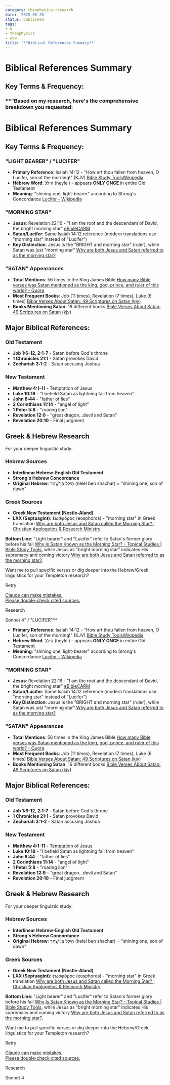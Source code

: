 ```yaml
---
category: theophysics-research
date: '2025-08-26'
status: published
tags:
- o
- theophysics
- eow
title: '**Biblical References Summary**'
---
```

   
# **Biblical References Summary**   
   
## **Key Terms & Frequency:**   
   
### **"Based on my research, here's the comprehensive breakdown you requested:   
   
# **Biblical References Summary**   
   
## **Key Terms & Frequency:**   
   
### **"LIGHT BEARER" / "LUCIFER"**   
   
   
- **Primary Reference**: Isaiah 14:12 - "How art thou fallen from heaven, O Lucifer, son of the morning!" (KJV) [Bible Study Tools](https://www.biblestudytools.com/bible-study/topical-studies/why-is-satan-known-as-the-morning-star.html)[Wikipedia](https://en.wikipedia.org/wiki/Lucifer)   
- **Hebrew Word**: הֵילֵל (heylel) - appears **ONLY ONCE** in entire Old Testament   
- **Meaning**: "shining one, light-bearer" according to Strong's Concordance [Lucifer - Wikipedia](https://en.wikipedia.org/wiki/Lucifer)   
   
### **"MORNING STAR"**   
   
   
- **Jesus**: Revelation 22:16 - "I am the root and the descendant of David, the bright morning star" [eBible](https://ebible.com/questions/2109-why-are-both-jesus-and-satan-referred-to-as-the-morning-star)[CARM](https://carm.org/about-jesus/why-are-both-jesus-satan-called-the-morning-star/)   
- **Satan/Lucifer**: Same Isaiah 14:12 reference (modern translations use "morning star" instead of "Lucifer")   
- **Key Distinction**: Jesus is the "BRIGHT and morning star" (ruler), while Satan was just "morning star" [Why are both Jesus and Satan referred to as the morning star?](https://ebible.com/questions/2109-why-are-both-jesus-and-satan-referred-to-as-the-morning-star)   
   
### **"SATAN" Appearances**   
   
   
- **Total Mentions**: 56 times in the King James Bible [How many Bible verses was Satan mentioned as the king, god, prince, and ruler of this world? - Quora](https://www.quora.com/How-many-Bible-verses-was-Satan-mentioned-as-the-king-god-prince-and-ruler-of-this-world)   
- **Most Frequent Books**: Job (11 times), Revelation (7 times), Luke (6 times) [Bible Verses About Satan: 49 Scriptures on Satan (kjv)](https://sarata.com/bible/verses/about/satan.html)   
- **Books Mentioning Satan**: 16 different books [Bible Verses About Satan: 49 Scriptures on Satan (kjv)](https://sarata.com/bible/verses/about/satan.html)   
   
## **Major Biblical References:**   
   
### **Old Testament**   
   
   
- **Job 1:6-12, 2:1-7** - Satan before God's throne   
- **1 Chronicles 21:1** - Satan provokes David   
- **Zechariah 3:1-2** - Satan accusing Joshua   
   
### **New Testament**   
   
   
- **Matthew 4:1-11** - Temptation of Jesus   
- **Luke 10:18** - "I beheld Satan as lightning fall from heaven"   
- **John 8:44** - "father of lies"   
- **2 Corinthians 11:14** - "angel of light"   
- **1 Peter 5:8** - "roaring lion"   
- **Revelation 12:9** - "great dragon...devil and Satan"   
- **Revelation 20:10** - Final judgment   
   
## **Greek & Hebrew Research**   
   
For your deeper linguistic study:   
   
### **Hebrew Sources**   
   
   
- **Interlinear Hebrew-English Old Testament**   
- **Strong's Hebrew Concordance**   
- **Original Hebrew**: הֵילֵל בֶּן־שָׁ֑חַר (helel ben shachar) = "shining one, son of dawn"   
   
### **Greek Sources**   
   
   
- **Greek New Testament (Nestle-Aland)**   
- **LXX (Septuagint)**: ἑωσφόρος (eosphoros) - "morning star" in Greek translation [Why are both Jesus and Satan called the Morning Star? | Christian Apologetics & Research Ministry](https://carm.org/about-jesus/why-are-both-jesus-satan-called-the-morning-star/)   
   
**Bottom Line**: "Light bearer" and "Lucifer" refer to Satan's former glory before his fall [Why Is Satan Known as the Morning Star? - Topical Studies | Bible Study Tools](https://www.biblestudytools.com/bible-study/topical-studies/why-is-satan-known-as-the-morning-star.html), while Jesus as "bright morning star" indicates His supremacy and coming victory [Why are both Jesus and Satan referred to as the morning star?](https://ebible.com/questions/2109-why-are-both-jesus-and-satan-referred-to-as-the-morning-star).   
   
Want me to pull specific verses or dig deeper into the Hebrew/Greek linguistics for your Templeton research?   
   
Retry   
   
[Claude can make mistakes.     
Please double-check cited sources.](https://support.anthropic.com/en/articles/8525154-claude-is-providing-incorrect-or-misleading-responses-what-s-going-on)   
   
     
   
Research   
   
Sonnet 4" / "LUCIFER"**   
   
   
- **Primary Reference**: Isaiah 14:12 - "How art thou fallen from heaven, O Lucifer, son of the morning!" (KJV) [Bible Study Tools](https://www.biblestudytools.com/bible-study/topical-studies/why-is-satan-known-as-the-morning-star.html)[Wikipedia](https://en.wikipedia.org/wiki/Lucifer)   
- **Hebrew Word**: הֵילֵל (heylel) - appears **ONLY ONCE** in entire Old Testament   
- **Meaning**: "shining one, light-bearer" according to Strong's Concordance [Lucifer - Wikipedia](https://en.wikipedia.org/wiki/Lucifer)   
   
### **"MORNING STAR"**   
   
   
- **Jesus**: Revelation 22:16 - "I am the root and the descendant of David, the bright morning star" [eBible](https://ebible.com/questions/2109-why-are-both-jesus-and-satan-referred-to-as-the-morning-star)[CARM](https://carm.org/about-jesus/why-are-both-jesus-satan-called-the-morning-star/)   
- **Satan/Lucifer**: Same Isaiah 14:12 reference (modern translations use "morning star" instead of "Lucifer")   
- **Key Distinction**: Jesus is the "BRIGHT and morning star" (ruler), while Satan was just "morning star" [Why are both Jesus and Satan referred to as the morning star?](https://ebible.com/questions/2109-why-are-both-jesus-and-satan-referred-to-as-the-morning-star)   
   
### **"SATAN" Appearances**   
   
   
- **Total Mentions**: 56 times in the King James Bible [How many Bible verses was Satan mentioned as the king, god, prince, and ruler of this world? - Quora](https://www.quora.com/How-many-Bible-verses-was-Satan-mentioned-as-the-king-god-prince-and-ruler-of-this-world)   
- **Most Frequent Books**: Job (11 times), Revelation (7 times), Luke (6 times) [Bible Verses About Satan: 49 Scriptures on Satan (kjv)](https://sarata.com/bible/verses/about/satan.html)   
- **Books Mentioning Satan**: 16 different books [Bible Verses About Satan: 49 Scriptures on Satan (kjv)](https://sarata.com/bible/verses/about/satan.html)   
   
## **Major Biblical References:**   
   
### **Old Testament**   
   
   
- **Job 1:6-12, 2:1-7** - Satan before God's throne   
- **1 Chronicles 21:1** - Satan provokes David   
- **Zechariah 3:1-2** - Satan accusing Joshua   
   
### **New Testament**   
   
   
- **Matthew 4:1-11** - Temptation of Jesus   
- **Luke 10:18** - "I beheld Satan as lightning fall from heaven"   
- **John 8:44** - "father of lies"   
- **2 Corinthians 11:14** - "angel of light"   
- **1 Peter 5:8** - "roaring lion"   
- **Revelation 12:9** - "great dragon...devil and Satan"   
- **Revelation 20:10** - Final judgment   
   
## **Greek & Hebrew Research**   
   
For your deeper linguistic study:   
   
### **Hebrew Sources**   
   
   
- **Interlinear Hebrew-English Old Testament**   
- **Strong's Hebrew Concordance**   
- **Original Hebrew**: הֵילֵל בֶּן־שָׁ֑חַר (helel ben shachar) = "shining one, son of dawn"   
   
### **Greek Sources**   
   
   
- **Greek New Testament (Nestle-Aland)**   
- **LXX (Septuagint)**: ἑωσφόρος (eosphoros) - "morning star" in Greek translation [Why are both Jesus and Satan called the Morning Star? | Christian Apologetics & Research Ministry](https://carm.org/about-jesus/why-are-both-jesus-satan-called-the-morning-star/)   
   
**Bottom Line**: "Light bearer" and "Lucifer" refer to Satan's former glory before his fall [Why Is Satan Known as the Morning Star? - Topical Studies | Bible Study Tools](https://www.biblestudytools.com/bible-study/topical-studies/why-is-satan-known-as-the-morning-star.html), while Jesus as "bright morning star" indicates His supremacy and coming victory [Why are both Jesus and Satan referred to as the morning star?](https://ebible.com/questions/2109-why-are-both-jesus-and-satan-referred-to-as-the-morning-star).   
   
Want me to pull specific verses or dig deeper into the Hebrew/Greek linguistics for your Templeton research?   
   
Retry   
   
[Claude can make mistakes.     
Please double-check cited sources.](https://support.anthropic.com/en/articles/8525154-claude-is-providing-incorrect-or-misleading-responses-what-s-going-on)   
   
     
   
Research   
   
Sonnet 4